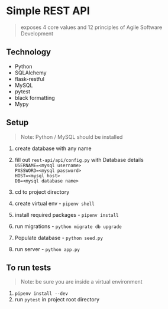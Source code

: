 # Simple REST API
> exposes 4 core values and 12 principles of Agile Software Development

## Technology 
* Python
* SQLAlchemy
* flask-restful
* MySQL
* pytest
* black formatting
* Mypy


## Setup
> Note: Python / MySQL should be installed
1. create database with any name
2. fill out `rest-api/api/config.py` with Database details\
`USERNAME=<mysql username>` \
`PASSWORD=<mysql password>` \
`HOST=<mysql host>` \
`DB=<mysql database name>`

3. cd to project directory
4. create virtual env - `pipenv shell`
5. install required packages - `pipenv install`
6. run migrations - `python migrate db upgrade`
7. Populate database - `python seed.py`
8. run server - `python app.py`

## To run tests
> Note: be sure you are inside a virtual environment
1. `pipenv install --dev`
2. run `pytest` in project root directory


 